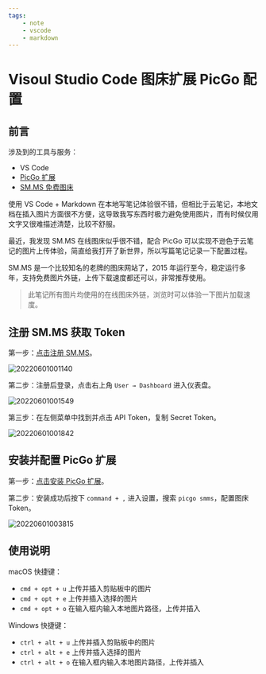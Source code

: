 ```yaml
---
tags:
    - note
    - vscode
    - markdown
---
```


# Visoul Studio Code 图床扩展 PicGo 配置

## 前言

涉及到的工具与服务：

- VS Code
- [PicGo 扩展](vscode:extension/Spades.vs-picgo)
- [SM.MS 免费图床](https://sm.ms)

使用 VS Code + Markdown 在本地写笔记体验很不错，但相比于云笔记，本地文档在插入图片方面很不方便，这导致我写东西时极力避免使用图片，而有时候仅用文字又很难描述清楚，比较不舒服。

最近，我发现 SM.MS 在线图床似乎很不错，配合 PicGo 可以实现不逊色于云笔记的图片上传体验，简直给我打开了新世界，所以写篇笔记记录一下配置过程。

SM.MS 是一个比较知名的老牌的图床网站了，2015 年运行至今，稳定运行多年，支持免费图片外链，上传下载速度都还可以，非常推荐使用。

> 此笔记所有图片均使用的在线图床外链，浏览时可以体验一下图片加载速度。

## 注册 SM.MS 获取 Token

第一步：[点击注册 SM.MS](https://sm.ms/register)。

![20220601001140](https://s2.loli.net/2022/06/01/UE8zox5SWMqKCNT.png)

第二步：注册后登录，点击右上角 `User → Dashboard` 进入仪表盘。

![20220601001549](https://s2.loli.net/2022/06/01/GLeMtKDwz6VETs4.png)

第三步：在左侧菜单中找到并点击 API Token，复制 Secret Token。

![20220601001842](https://s2.loli.net/2022/06/01/XcUqgpui3b2V5Ij.png)

## 安装并配置 PicGo 扩展

第一步：[点击安装 PicGo 扩展](vscode:extension/Spades.vs-picgo)。

第二步：安装成功后按下 `command + ,` 进入设置，搜索 `picgo smms`，配置图床 Token。

![20220601003815](https://s2.loli.net/2022/06/01/gUy1lEfiIk3TaPO.png)

## 使用说明

macOS 快捷键：

- `cmd + opt + u` 上传并插入剪贴板中的图片
- `cmd + opt + e` 上传并插入选择的图片
- `cmd + opt + o` 在输入框内输入本地图片路径，上传并插入

Windows 快捷键：

- `ctrl + alt + u` 上传并插入剪贴板中的图片
- `ctrl + alt + e` 上传并插入选择的图片
- `ctrl + alt + o` 在输入框内输入本地图片路径，上传并插入
